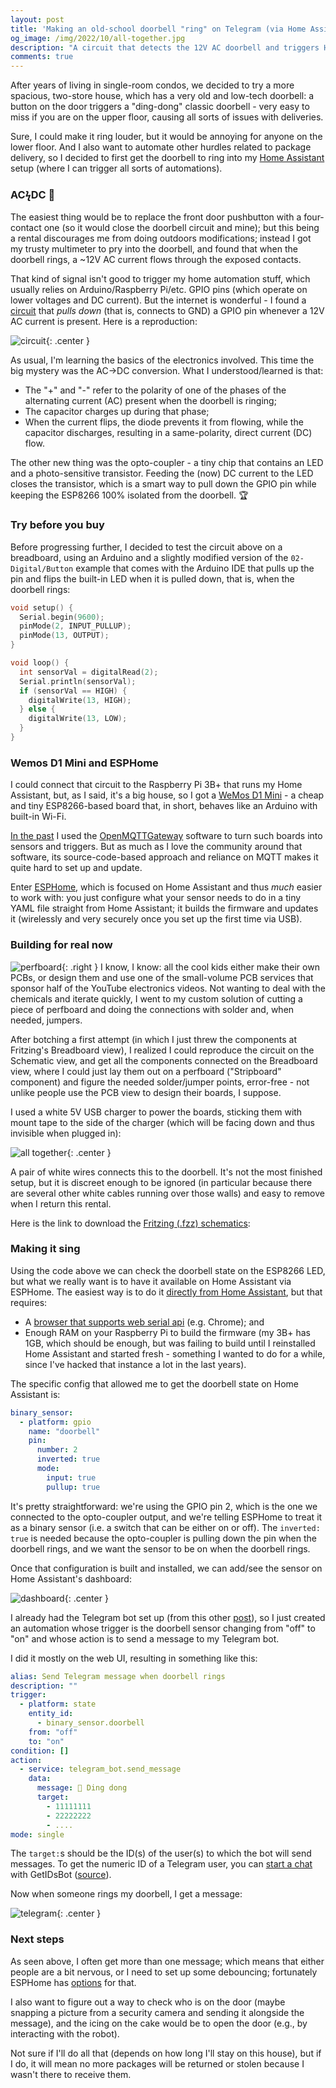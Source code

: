 ```yaml
---
layout: post
title: 'Making an old-school doorbell "ring" on Telegram (via Home Assistant + ESPHome + ESP8266)'
og_image: /img/2022/10/all-together.jpg
description: "A circuit that detects the 12V AC doorbell and triggers Home Assistant via an ESP8226 (Wemos D1 Mini board) and ESPHome"
comments: true
---
```


After years of living in single-room condos, we decided to try a more spacious, two-store house, which has a very old and low-tech doorbell: a button on the door triggers a "ding-dong" classic doorbell - very easy to miss if you are on the upper floor, causing all sorts of issues with deliveries.

Sure, I could make it ring louder, but it would be annoying for anyone on the lower floor. And I also want to automate other hurdles related to package delivery, so I decided to first get the  doorbell to ring into my [Home Assistant](https://www.home-assistant.io/) setup (where I can trigger all sorts of automations).

### ACϟDC 🤘

The easiest thing would be to replace the front door pushbutton with a four-contact one (so it would close the doorbell circuit and mine); but this being a rental discourages me from doing outdoors modifications; instead I got my trusty multimeter to pry into the doorbell, and found that when the doorbell rings, a ~12V AC current flows through the exposed contacts.

That kind of signal isn't good to trigger my home automation stuff, which usually relies on Arduino/Raspberry Pi/etc. GPIO pins (which operate on lower voltages and DC current). But the internet is wonderful - I found a [circuit](https://forum.arduino.cc/t/sensing-12v/202885/3) that _pulls down_ (that is, connects to GND) a GPIO pin whenever a 12V AC current is present. Here is a reproduction:

![circuit](/img/2022/10/ring_circuit.png){: .center }

As usual, I'm learning the basics of the electronics involved. This time the big mystery was the AC->DC conversion. What I understood/learned is that:

- The "+" and "-" refer to the polarity of one of the phases of the alternating current (AC) present when the doorbell is ringing;
- The capacitor charges up during that phase;
- When the current flips, the diode prevents it from flowing, while the capacitor discharges, resulting in a same-polarity, direct current (DC) flow.

The other new thing was the opto-coupler - a tiny chip that contains an LED and a photo-sensitive transistor. Feeding the (now) DC current to the LED closes the transistor, which is a smart way to pull down the GPIO pin while keeping the ESP8266 100% isolated from the doorbell. 🏆

### Try before you buy

Before progressing further, I decided to test the circuit above on a breadboard, using an Arduino and a slightly modified version of the `02-Digital/Button` example that comes with the Arduino IDE that pulls up the pin and flips the built-in LED when it is pulled down, that is, when the doorbell rings:

```c
void setup() {
  Serial.begin(9600);
  pinMode(2, INPUT_PULLUP);
  pinMode(13, OUTPUT);
}

void loop() {
  int sensorVal = digitalRead(2);
  Serial.println(sensorVal);
  if (sensorVal == HIGH) {
    digitalWrite(13, HIGH);
  } else {
    digitalWrite(13, LOW);
  }
}
```

### Wemos D1 Mini and ESPHome

I could connect that circuit to the Raspberry Pi 3B+ that runs my Home Assistant, but, as I said, it's a big house, so I got a [WeMos D1 Mini](https://makersportal.com/blog/2019/6/12/wemos-d1-mini-esp8266-arduino-wifi-board) - a cheap and tiny ESP8266-based board that, in short, behaves like an Arduino with built-in Wi-Fi.

[In the past](https://chester.me/archives/2019/07/cheap-433mhz-leak-detectors-home-assistant-arduino-openmqttgateway-telegram-alerts/) I used the [OpenMQTTGateway](https://github.com/1technophile/OpenMQTTGateway) software to turn such boards into sensors and triggers. But as much as I love the community around that software, its source-code-based approach and reliance on MQTT makes it quite hard to set up and update.

Enter [ESPHome](https://esphome.io/), which is focused on Home Assistant and thus _much_ easier to work with: you just configure what your sensor needs to do in a tiny YAML file straight from Home Assistant; it builds the firmware and updates it (wirelessly and very securely once you set up the first time via USB).

### Building for real now

![perfboard](/img/2022/10/ring_perfboard.png){: .right }
 I know, I know: all the cool kids either make their own PCBs, or design them and use one of the small-volume PCB services that sponsor half of the YouTube electronics videos. Not wanting to deal with the chemicals and iterate quickly, I went to my custom solution of cutting a piece of perfboard and doing the connections with solder and, when needed, jumpers.

After botching a first attempt (in which I just threw the components at Fritzing's Breadboard view), I realized I could reproduce the circuit on the Schematic view, and get all the components connected on the Breadboard view, where I could just lay them out on a perfboard ("Stripboard" component) and figure the needed solder/jumper points, error-free - not unlike people use the PCB view to design their boards, I suppose.

I used a white 5V USB charger to power the boards, sticking them with mount tape to the side of the charger (which will be facing down and thus invisible when plugged in):

![all together](/img/2022/10/all-together.jpg){: .center }

A pair of white wires connects this to the doorbell. It's not the most finished setup, but it is discreet enough to be ignored (in particular because there are several other white cables running over those walls) and easy to remove when I return this rental.

Here is the link to download the [Fritzing (.fzz) schematics](/img/2022/10/ring-detection.fzz):

### Making it sing

Using the code above we can check the doorbell state on the ESP8266 LED, but what we really want is to have it available on Home Assistant via ESPHome. The easiest way is to do it [directly from Home Assistant](https://esphome.io/guides/getting_started_hassio.html), but that requires:

- A [browser that supports web serial api](https://caniuse.com/web-serial) (e.g. Chrome); and
- Enough RAM on your Raspberry Pi to build the firmware (my 3B+ has 1GB, which should be enough, but was failing to build until I reinstalled Home Assistant and started fresh - something I wanted to do for a while, since I've hacked that instance a lot in the last years).

The specific config that allowed me to get the doorbell state on Home Assistant is:

```yaml
binary_sensor:
  - platform: gpio
    name: "doorbell"
    pin:
      number: 2
      inverted: true
      mode:
        input: true
        pullup: true
```

It's pretty straightforward: we're using the GPIO pin 2, which is the one we connected to the opto-coupler output, and we're telling ESPHome to treat it as a binary sensor (i.e. a switch that can be either on or off). The `inverted: true` is needed because the opto-coupler is pulling down the pin when the doorbell rings, and we want the sensor to be on when the doorbell rings.

Once that configuration is built and installed, we can add/see the sensor on Home Assistant's dashboard:

![dashboard](/img/2022/10/doorbell-ha.jpg){: .center }

I already had the Telegram bot set up (from this other [post](/archives/2019/07/cheap-433mhz-leak-detectors-home-assistant-arduino-openmqttgateway-telegram-alerts/)), so I just created an automation whose trigger is the doorbell sensor changing from "off" to "on" and whose action is to send a message to my Telegram bot.

I did it mostly on the web UI, resulting in something like this:

```yaml
alias: Send Telegram message when doorbell rings
description: ""
trigger:
  - platform: state
    entity_id:
      - binary_sensor.doorbell
    from: "off"
    to: "on"
condition: []
action:
  - service: telegram_bot.send_message
    data:
      message: 🔔 Ding dong
      target:
        - 11111111
        - 22222222
        - ....
mode: single
```

The `target:`s should be the ID(s) of the user(s) to which the bot will send messages. To get the numeric ID of a Telegram user, you can [start a chat](https://t.me/GetIDsBot) with GetIDsBot ([source](https://github.com/wjclub/telegram-bot-getids)).

Now when someone rings my doorbell, I get a message:

![telegram](/img/2022/10/telegram.png){: .center }

### Next steps

As seen above, I often get more than one message; which means that either people are a bit nervous, or I need to set up some debouncing; fortunately ESPHome has [options](https://esphome.io/components/binary_sensor/gpio.html#debouncing-values) for that.

I also want to figure out a way to check who is on the door (maybe snapping a picture from a security camera and sending it alongside the message), and the icing on the cake would be to open the door (e.g., by interacting with the robot).

Not sure if I'll do all that (depends on how long I'll stay on this house), but if I do, it will mean no more packages will be returned or stolen because I wasn't there to receive them.
